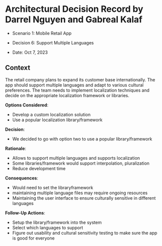 # Architectural Decision Record by Darrel Nguyen and Gabreal Kalaf

  * Scenario 1: Mobile Retail App

  * Decision 6: Support Multiple Languages

  * Date: Oct 7, 2023

## Context 
  The retail company plans to expand its customer base internationally. The app should support multiple languages and adapt to various cultural preferences. The team needs to implement localization techniques and decide on the appropriate localization framework or libraries.

**Options Considered**:
  * Develop a custom localization solution
  * Use a popular localization library/framework

**Decision**:
  * We decided to go with option two to use a popular library/framework

**Rationale**:
  * Allows to support multiple languages and supports localization
  * Some libraries/framework would support interpolation, pluralization
  * Reduce development time 

**Consequences**:
  * Would need to set the libraryframework
  * maintaining multiple language files may require ongoing resources
  * Maintaining the user interface to ensure culturally sensitive in different languages


**Follow-Up Actions**:
  * Setup the library/framework into the system
  * Select which languages to support
  * Figure out usability and cultural sensitivity testing to make sure the app is good for everyone
